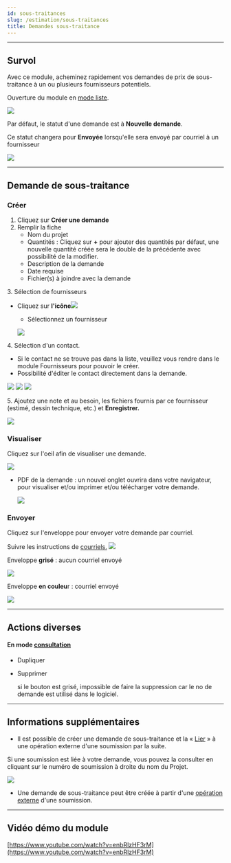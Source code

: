 ```yaml
---
id: sous-traitances
slug: /estimation/sous-traitances
title: Demandes sous-traitance
---
```


---

## Survol

Avec ce module, acheminez rapidement vos demandes de prix de sous-traitance à un ou plusieurs fournisseurs potentiels.

Ouverture du module en [mode liste](../fonctionnalites-generales/navigation.md#mode-liste).

![](../../static/img/Soustraitances_01.png)

Par défaut, le statut d'une demande est à **Nouvelle demande**.

Ce statut changera pour **Envoyée** lorsqu'elle sera envoyé par courriel à un fournisseur

![](../../static/img/Soustraitances_02.png)

---

## Demande de sous-traitance

### Créer

1. Cliquez sur **Créer une demande**
2. Remplir la fiche
   - Nom du projet
   - Quantités : Cliquez sur **+** pour ajouter des quantités
     par défaut, une nouvelle quantité créée sera le double de la précédente avec possibilité de la modifier.
   - Description de la demande
   - Date requise
   - Fichier(s) à joindre avec la demande

3\. Sélection de fournisseurs

- Cliquez sur **l'icône**![](../../static/img/Contacts_2_iconeajout.png)

  - Sélectionnez un fournisseur

  ![](../../static/img/Soustraitances_03.png)

4\. Sélection d'un contact.

- Si le contact ne se trouve pas dans la liste, veuillez vous rendre dans le module Fournisseurs pour pouvoir le créer.
- Possibilité d'éditer le contact directement dans la demande.

![](../../static/img/Soustraitances_04.png)
![](../../static/img/Soustraitances_13.png)
![](../../static/img/Soustraitances_05.png)

5\. Ajoutez une note et au besoin, les fichiers fournis par ce fournisseur (estimé, dessin technique, etc.) et **Enregistrer.**

![](../../static/img/Soustraitances_06.png)

####

### Visualiser

Cliquez sur l'oeil afin de visualiser une demande.

![](../../static/img/Soustraitances_07.png)

- PDF de la demande : un nouvel onglet ouvrira dans votre navigateur, pour visualiser et/ou imprimer et/ou télécharger votre demande.

  ![](../../static/img/Soustraitances_08.png)

### Envoyer

Cliquez sur l'enveloppe pour envoyer votre demande par courriel.

Suivre les instructions de [courriels.](../fonctionnalites-generales/courriels.md)
![](../../static/img/Soustraitances_10.png)

Enveloppe **grisé** : aucun courriel envoyé

![](../../static/img/Soustraitances_09.png)

Enveloppe **en couleu**r : courriel envoyé

![](../../static/img/Soustraitances_11.png)

---

## Actions diverses

#### **En mode [consultation](../fonctionnalites-generales/navigation.md#mode-consultation)**

- Dupliquer
- Supprimer

  si le bouton est grisé, impossible de faire la suppression car le no de demande est utilisé dans le logiciel.

---

## Informations supplémentaires

- Il est possible de créer une demande de sous-traitance et la « [Lier](../estimation/soumissions.md#opérations-globales) » à une opération externe d'une soumission par la suite.

Si une soumission est liée à votre demande, vous pouvez la consulter en cliquant sur le numéro de soumission à droite du nom du Projet.

![](../../static/img/Soustraitances_12.png)

- Une demande de sous-traitance peut être créée à partir d'une [opération externe](../estimation/soumissions.md#opérations-globales) d'une soumission.

---

## Vidéo démo du module

[https://www.youtube.com/watch?v=enbRlzHF3rM](https://www.youtube.com/watch?v=enbRlzHF3rM)

